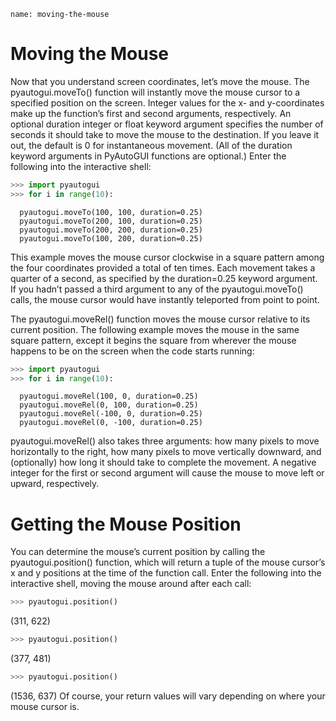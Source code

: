 ```ngMeta
name: moving-the-mouse
```
# Moving the Mouse
Now that you understand screen coordinates, let’s move the mouse. The pyautogui.moveTo() function will instantly move the mouse cursor to a specified position on the screen. Integer values for the x- and y-coordinates make up the function’s first and second arguments, respectively. An optional duration integer or float keyword argument specifies the number of seconds it should take to move the mouse to the destination. If you leave it out, the default is 0 for instantaneous movement. (All of the duration keyword arguments in PyAutoGUI functions are optional.) Enter the following into the interactive shell:

```python
>>> import pyautogui
>>> for i in range(10):
```
      pyautogui.moveTo(100, 100, duration=0.25)
      pyautogui.moveTo(200, 100, duration=0.25)
      pyautogui.moveTo(200, 200, duration=0.25)
      pyautogui.moveTo(100, 200, duration=0.25)
This example moves the mouse cursor clockwise in a square pattern among the four coordinates provided a total of ten times. Each movement takes a quarter of a second, as specified by the duration=0.25 keyword argument. If you hadn’t passed a third argument to any of the pyautogui.moveTo() calls, the mouse cursor would have instantly teleported from point to point.

The pyautogui.moveRel() function moves the mouse cursor relative to its current position. The following example moves the mouse in the same square pattern, except it begins the square from wherever the mouse happens to be on the screen when the code starts running:

```python
>>> import pyautogui
>>> for i in range(10):
```
      pyautogui.moveRel(100, 0, duration=0.25)
      pyautogui.moveRel(0, 100, duration=0.25)
      pyautogui.moveRel(-100, 0, duration=0.25)
      pyautogui.moveRel(0, -100, duration=0.25)
pyautogui.moveRel() also takes three arguments: how many pixels to move horizontally to the right, how many pixels to move vertically downward, and (optionally) how long it should take to complete the movement. A negative integer for the first or second argument will cause the mouse to move left or upward, respectively.
# Getting the Mouse Position
You can determine the mouse’s current position by calling the pyautogui.position() function, which will return a tuple of the mouse cursor’s x and y positions at the time of the function call. Enter the following into the interactive shell, moving the mouse around after each call:

```python
>>> pyautogui.position()
```
(311, 622)
```python
>>> pyautogui.position()
```
(377, 481)
```python
>>> pyautogui.position()
```
(1536, 637)
Of course, your return values will vary depending on where your mouse cursor is.